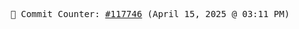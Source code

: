 <p align="center">
    <samp>
        📮 Commit Counter: <a href="https://github.com/Javascript-void0/Javascript-void0/commits/main">#117746</a> (April 15, 2025 @ 03:11 PM)
    </samp>
</p>